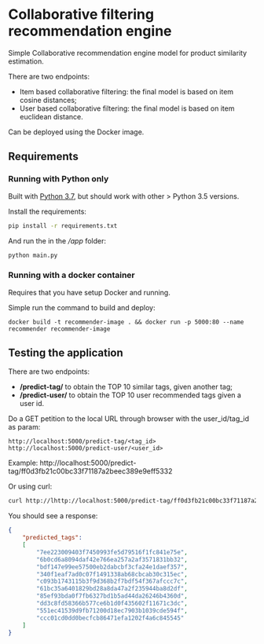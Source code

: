 # Collaborative filtering recommendation engine
Simple Collaborative recommendation engine model for product similarity estimation. 

There are two endpoints: 
- Item based collaborative filtering: the final model is based on item cosine distances;
- User based collaborative filtering: the final model is based on item euclidean distance.

Can be deployed using the Docker image.


## Requirements

### Running with Python only
Built with [Python 3.7](https://www.python.org/downloads/release/python-370/), but should work with other > Python 3.5 versions.

Install the requirements:

```bash
pip install -r requirements.txt
```

And run the in the _/app_ folder:
```bash
python main.py
```
### Running with a docker container
Requires that you have setup Docker and running. 

Simple run the command to build and deploy:

```docker
docker build -t recommender-image . && docker run -p 5000:80 --name recommender recommender-image 
```

## Testing the application
There are two endpoints:
- **/predict-tag/** to obtain the TOP 10 similar tags, given another tag;
- **/predict-user/** to obtain the TOP 10 user recommended tags given a user id.

Do a GET petition to the local URL through browser with the user_id/tag_id as param:
```
http://localhost:5000/predict-tag/<tag_id>
http://localhost:5000/predict-user/<user_id>
```

Example:
http://localhost:5000/predict-tag/ff0d3fb21c00bc33f71187a2beec389e9eff5332

Or using curl:
```bash
curl http://lhttp://localhost:5000/predict-tag/ff0d3fb21c00bc33f71187a2beec389e9eff5332
```
You should see a response:
```json
{
    "predicted_tags":
    [
        "7ee223009403f7450993fe5d79516f1fc841e75e",
        "6b0cd6a8094daf42e766ea257a2af3571831bb32",
        "bdf147e99ee57500eb2dabcbf3cfa24e1daef357",
        "340f1eaf7ad0c07f1491338ab68cbcab30c315ec",
        "c093b1743115b3f9d368b2f7bdf54f367afccc7c",
        "61bc35a6401829bd28a8da47a2f235944ba8d2df",
        "85ef93bda0f7fb6327bd1b5ad44da26246b4360d",
        "dd3c8fd58366b577ce6b1d0f435602f11671c3dc",
        "551ec41539d9fb71200d18ec7903b1039cde594f",
        "ccc01cd0dd0becfcb86471efa1202f4a6c845545"
    ]
}
```
